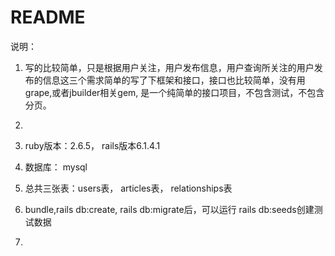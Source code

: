 # README

说明：
  1. 写的比较简单，只是根据用户关注，用户发布信息，用户查询所关注的用户发布的信息这三个需求简单的写了下框架和接口，接口也比较简单，没有用grape,或者jbuilder相关gem, 是一个纯简单的接口项目，不包含测试，不包含分页。
  2. 
  
  



1. ruby版本：2.6.5， rails版本6.1.4.1
2. 数据库： mysql 
3. 总共三张表：users表， articles表， relationships表
4. bundle,rails db:create, rails db:migrate后，可以运行 rails db:seeds创建测试数据
5. 

